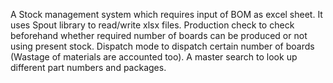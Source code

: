 A Stock management system which requires input of BOM as excel sheet.
It uses Spout library to read/write xlsx files.
Production check to check beforehand whether required number of boards can be produced or not using present stock.
Dispatch mode to dispatch certain number of boards (Wastage of materials are accounted too).
A master search to look up different part numbers and packages.
